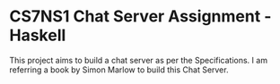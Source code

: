 # CS7NS1 Chat Server Assignment - Haskell

This project aims to build a chat server as per the Specifications.
I am referring a book by Simon Marlow to build this Chat Server.

 
